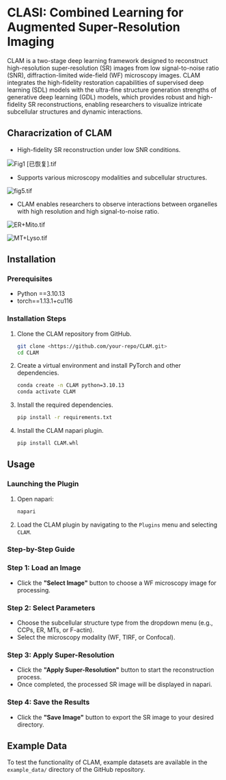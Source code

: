 # CLASI: Combined Learning for Augmented Super-Resolution Imaging

CLAM is a two-stage deep learning framework designed to reconstruct high-resolution super-resolution (SR) images from low signal-to-noise ratio (SNR), diffraction-limited wide-field (WF) microscopy images. CLAM integrates the high-fidelity restoration capabilities of supervised deep learning (SDL) models with the ultra-fine structure generation strengths of generative deep learning (GDL) models, which provides robust and high-fidelity SR reconstructions, enabling researchers to visualize intricate subcellular structures and dynamic interactions.

## **Characrization of CLAM**

- High-fidelity SR reconstruction under low SNR conditions.

![Fig1 [已恢复].tif](figsfigs/Fig1.tif)

- Supports various microscopy modalities and subcellular structures.

![fig5.tif](https://prod-files-secure.s3.us-west-2.amazonaws.com/349f2e03-5eed-45b5-85a1-60407647e51f/5b53de70-f71c-4b81-988e-b17f77e28101/fig5.tif)

- CLAM enables researchers to observe interactions between organelles with high resolution and high signal-to-noise ratio.

![ER+Mito.tif](https://prod-files-secure.s3.us-west-2.amazonaws.com/349f2e03-5eed-45b5-85a1-60407647e51f/a8bdb97b-e113-4719-bb75-bfd6fb635e43/ERMito.tif)

![MT+Lyso.tif](https://prod-files-secure.s3.us-west-2.amazonaws.com/349f2e03-5eed-45b5-85a1-60407647e51f/53bb95fb-a4fe-4869-a988-429f61dda18a/MTLyso.tif)

## Installation

### Prerequisites

- Python ==3.10.13
- torch==1.13.1+cu116

### Installation Steps

1. Clone the CLAM repository from GitHub.
    
    ```bash
    git clone <https://github.com/your-repo/CLAM.git>
    cd CLAM
    ```
    
2. Create a virtual environment and install PyTorch and other dependencies.
    
    ```bash
    conda create -n CLAM python=3.10.13
    conda activate CLAM
    ```
    
3. Install the required dependencies.
    
    ```bash
    pip install -r requirements.txt
    ```
    
4. Install the CLAM napari plugin.
    
    ```bash
    pip install CLAM.whl
    ```
    

## Usage

### Launching the Plugin

1. Open napari:
    
    ```bash
    napari
    ```
    
2. Load the CLAM plugin by navigating to the `Plugins` menu and selecting `CLAM`.

### Step-by-Step Guide

### Step 1: Load an Image

- Click the **"Select Image"** button to choose a WF microscopy image for processing.

### Step 2: Select Parameters

- Choose the subcellular structure type from the dropdown menu (e.g., CCPs, ER, MTs, or F-actin).
- Select the microscopy modality (WF, TIRF, or Confocal).

### Step 3: Apply Super-Resolution

- Click the **"Apply Super-Resolution"** button to start the reconstruction process.
- Once completed, the processed SR image will be displayed in napari.

### Step 4: Save the Results

- Click the **"Save Image"** button to export the SR image to your desired directory.

## Example Data

To test the functionality of CLAM, example datasets are available in the `example_data/` directory of the GitHub repository.
